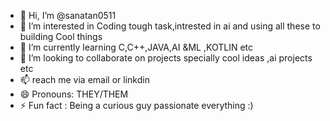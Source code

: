 - 👋 Hi, I’m @sanatan0511
- 👀 I’m interested in Coding tough task,intrested in ai and using all these to building Cool things 
- 🌱 I’m currently learning C,C++,JAVA,AI &ML ,KOTLIN etc
- 💞️ I’m looking to collaborate on projects specially cool ideas ,ai projects etc
- 📫  reach me  via email or linkdin
- 😄 Pronouns: THEY/THEM
- ⚡ Fun fact : Being a curious guy passionate everything :)

<!---
sanatan0511/sanatan0511 is a ✨ special ✨ repository because its `README.md` (this file) appears on your GitHub profile.
You can click the Preview link to take a look at your changes.
--->
